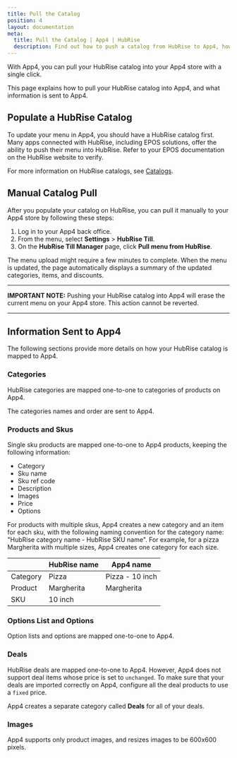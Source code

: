 ```yaml
---
title: Pull the Catalog
position: 4
layout: documentation
meta:
  title: Pull the Catalog | App4 | HubRise
  description: Find out how to push a catalog from HubRise to App4, how items and options are encoded, and which features are supported.
---
```


With App4, you can pull your HubRise catalog into your App4 store with a single click.

This page explains how to pull your HubRise catalog into App4, and what information is sent to App4.

## Populate a HubRise Catalog

To update your menu in App4, you should have a HubRise catalog first. Many apps connected with HubRise, including EPOS solutions, offer the ability to push their menu into HubRise. Refer to your EPOS documentation on the HubRise website to verify.

For more information on HubRise catalogs, see [Catalogs](/docs/catalog/).

## Manual Catalog Pull

After you populate your catalog on HubRise, you can pull it manually to your App4 store by following these steps:

1. Log in to your App4 back office.
1. From the menu, select **Settings** > **HubRise Till**.
1. On the **HubRise Till Manager** page, click **Pull menu from HubRise**.

The menu upload might require a few minutes to complete.
When the menu is updated, the page automatically displays a summary of the updated categories, items, and discounts.

---

**IMPORTANT NOTE:** Pushing your HubRise catalog into App4 will erase the current menu on your App4 store. This action cannot be reverted.

---


## Information Sent to App4

The following sections provide more details on how your HubRise catalog is mapped to App4.

### Categories

HubRise categories are mapped one-to-one to categories of products on App4.

The categories names and order are sent to App4.

### Products and Skus

Single sku products are mapped one-to-one to App4 products, keeping the following information:

- Category
- Sku name
- Sku ref code
- Description
- Images
- Price
- Options

For products with multiple skus, App4 creates a new category and an item for each sku, with the following naming convention for the category name: "HubRise category name - HubRise SKU name".
For example, for a pizza Margherita with multiple sizes, App4 creates one category for each size.

|          | HubRise name | App4 name       |
|----------|--------------|-----------------|
| Category | Pizza        | Pizza - 10 inch |
| Product  | Margherita   | Margherita      |
| SKU      | 10 inch      |                 |

### Options List and Options

Option lists and options are mapped one-to-one to App4. 

### Deals

HubRise deals are mapped one-to-one to App4. However, App4 does not support deal items whose price is set to `unchanged`.
To make sure that your deals are imported correctly on App4, configure all the deal products to use a `fixed` price.

App4 creates a separate category called **Deals** for all of your deals.

### Images

App4 supports only product images, and resizes images to be 600x600 pixels.